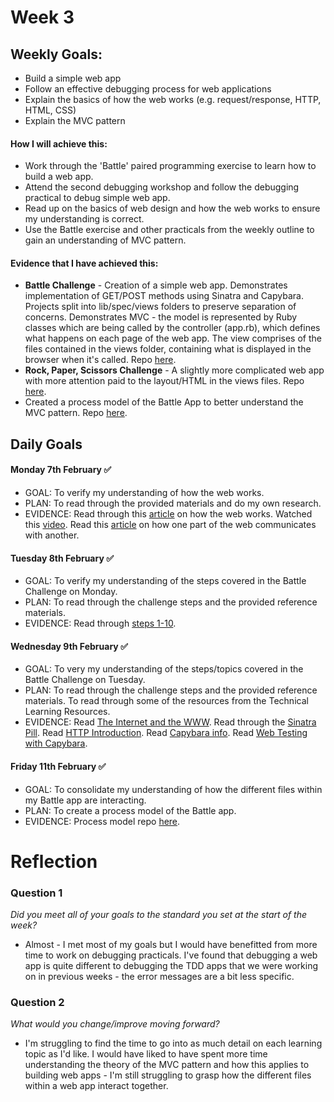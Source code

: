 # Week 3

## Weekly Goals:
- Build a simple web app
- Follow an effective debugging process for web applications
- Explain the basics of how the web works (e.g. request/response, HTTP, HTML, CSS)
- Explain the MVC pattern

#### How I will achieve this:
- Work through the 'Battle' paired programming exercise to learn how to build a web app.
- Attend the second debugging workshop and follow the debugging practical to debug simple web app.
- Read up on the basics of web design and how the web works to ensure my understanding is correct.
- Use the Battle exercise and other practicals from the weekly outline to gain an understanding of MVC pattern.

#### Evidence that I have achieved this:
- **Battle Challenge** - Creation of a simple web app. Demonstrates implementation of GET/POST methods using Sinatra and Capybara. Projects split into lib/spec/views folders to preserve separation of concerns. Demonstrates MVC - the model is represented by Ruby classes which are being called by the controller (app.rb), which defines what happens on each page of the web app. The view comprises of the files contained in the views folder, containing what is displayed in the browser when it's called. Repo [here](https://github.com/SarahM55/battle.git).
- **Rock, Paper, Scissors Challenge** - A slightly more complicated web app with more attention paid to the layout/HTML in the views files. Repo [here](https://github.com/SarahM55/rps-challenge.git).
- Created a process model of the Battle App to better understand the MVC pattern. Repo [here](https://github.com/SarahM55/Battle-Process-Modelling.git).


## Daily Goals

#### Monday 7th February ✅
- GOAL: To verify my understanding of how the web works.
- PLAN: To read through the provided materials and do my own research.
- EVIDENCE: Read through this [article](https://developer.mozilla.org/en-US/docs/Learn/Common_questions/How_does_the_Internet_work) on how the web works. Watched this [video](https://www.youtube.com/watch?v=7_LPdttKXPc&ab_channel=Aaron). Read this [article](https://developer.mozilla.org/en-US/docs/Learn/Getting_started_with_the_web/How_the_Web_works#clients_and_servers) on how one part of the web communicates with another.


#### Tuesday 8th February ✅
- GOAL: To verify my understanding of the steps covered in the Battle Challenge on Monday.
- PLAN: To read through the challenge steps and the provided reference materials.
- EVIDENCE: Read through [steps 1-10](https://github.com/makersacademy/course/tree/main/intro_to_the_web).


#### Wednesday 9th February ✅
- GOAL: To very my understanding of the steps/topics covered in the Battle Challenge on Tuesday.
- PLAN: To read through the challenge steps and the provided reference materials. To read through some of the resources from the Technical Learning Resources.
- EVIDENCE: Read [The Internet and the WWW](https://github.com/makersacademy/course/blob/93dba358ffb235d943c5f13349f6a26e5487d17b/pills/internet_web.md). Read through the [Sinatra Pill](https://github.com/makersacademy/course/blob/main/pills/sinatra_1.md). Read [HTTP Introduction](https://dev.opera.com/articles/http-basic-introduction/). Read [Capybara info](https://en.wikipedia.org/wiki/Capybara_(software)). Read [Web Testing with Capybara](https://medium.com/testvagrant/web-testing-with-capybara-83b40e351d72).


#### Friday 11th February ✅
- GOAL: To consolidate my understanding of how the different files within my Battle app are interacting.
- PLAN: To create a process model of the Battle app.
- EVIDENCE: Process model repo [here](https://github.com/SarahM55/Battle-Process-Modelling.git).


# Reflection

### Question 1
*Did you meet all of your goals to the standard you set at the start of the week?*
- Almost - I met most of my goals but I would have benefitted from more time to work on debugging practicals. I've found that debugging a web app is quite different to debugging the TDD apps that we were working on in previous weeks - the error messages are a bit less specific.


### Question 2
*What would you change/improve moving forward?*
- I'm struggling to find the time to go into as much detail on each learning topic as I'd like. I would have liked to have spent more time understanding the theory of the MVC pattern and how this applies to building web apps - I'm still struggling to grasp how the different files within a web app interact together. 